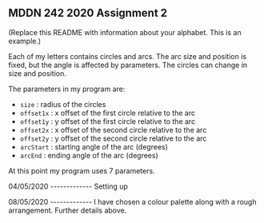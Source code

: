 ## MDDN 242 2020 Assignment 2

(Replace this README with information about your alphabet. This is an example.)

Each of my letters contains circles and arcs. The arc size and position is fixed, but the angle is affected by parameters. The circles can change in size and position.

The parameters in my program are:
  * `size` : radius of the circles
  * `offset1x` : x offset of the first circle relative to the arc
  * `offset1y` : y offset of the first circle relative to the arc
  * `offset2x` : x offset of the second circle relative to the arc
  * `offset2y` : y offset of the second circle relative to the arc
  * `arcStart` : starting angle of the arc (degrees)
  * `arcEnd` : ending angle of the arc (degrees)

  At this point my program uses 7 parameters.

04/05/2020 -------------
Setting up

08/05/2020 -------------
I have chosen a colour palette along with a rough arrangement. Further details above.